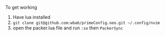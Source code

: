 To get working 
1) Have lua installed
2) `git clone git@github.com:wba6/primeConfig.neo.git ~/.config/nvim`
3) open the packer.lua file and run `:so` then `PackerSync`
